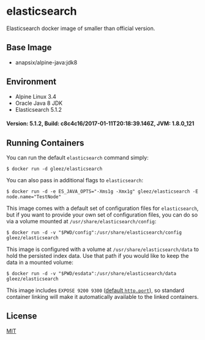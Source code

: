 # elasticsearch
Elasticsearch docker image of smaller than official version.

## Base Image
- anapsix/alpine-java:jdk8

## Environment
- Alpine Linux 3.4
- Oracle Java 8 JDK
- Elasticsearch 5.1.2

#### Version: 5.1.2, Build: c8c4c16/2017-01-11T20:18:39.146Z, JVM: 1.8.0_121

## Running Containers

You can run the default `elasticsearch` command simply:

```console
$ docker run -d gleez/elasticsearch
```

You can also pass in additional flags to `elasticsearch`:

```console
$ docker run -d -e ES_JAVA_OPTS="-Xms1g -Xmx1g" gleez/elasticsearch -E node.name="TestNode"
```

This image comes with a default set of configuration files for `elasticsearch`, but if you want to provide your own set of configuration files, you can do so via a volume mounted at `/usr/share/elasticsearch/config`:

```console
$ docker run -d -v "$PWD/config":/usr/share/elasticsearch/config gleez/elasticsearch
```

This image is configured with a volume at `/usr/share/elasticsearch/data` to hold the persisted index data. Use that path if you would like to keep the data in a mounted volume:

```console
$ docker run -d -v "$PWD/esdata":/usr/share/elasticsearch/data gleez/elasticsearch
```

This image includes `EXPOSE 9200 9300` ([default `http.port`](http://www.elastic.co/guide/en/elasticsearch/reference/1.5/modules-http.html)), so standard container linking will make it automatically available to the linked containers.



## License

[MIT](http://opensource.org/licenses/MIT)

